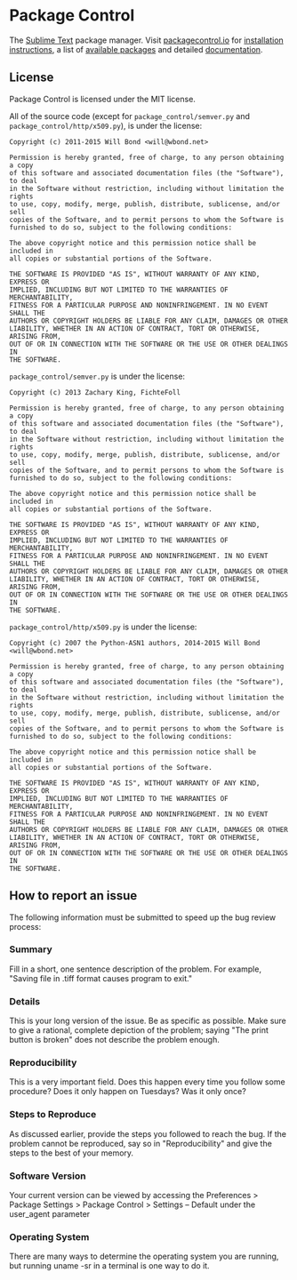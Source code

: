 # Package Control

The [Sublime Text](http://www.sublimetext.com) package manager. Visit
[packagecontrol.io](https://packagecontrol.io) for
[installation instructions](https://packagecontrol.io/installation), a list of
[available packages](https://packagecontrol.io/browse) and detailed
[documentation](https://packagecontrol.io/docs).

## License

Package Control is licensed under the MIT license.

All of the source code (except for `package_control/semver.py` and
`package_control/http/x509.py`), is under the license:

```
Copyright (c) 2011-2015 Will Bond <will@wbond.net>

Permission is hereby granted, free of charge, to any person obtaining a copy
of this software and associated documentation files (the "Software"), to deal
in the Software without restriction, including without limitation the rights
to use, copy, modify, merge, publish, distribute, sublicense, and/or sell
copies of the Software, and to permit persons to whom the Software is
furnished to do so, subject to the following conditions:

The above copyright notice and this permission notice shall be included in
all copies or substantial portions of the Software.

THE SOFTWARE IS PROVIDED "AS IS", WITHOUT WARRANTY OF ANY KIND, EXPRESS OR
IMPLIED, INCLUDING BUT NOT LIMITED TO THE WARRANTIES OF MERCHANTABILITY,
FITNESS FOR A PARTICULAR PURPOSE AND NONINFRINGEMENT. IN NO EVENT SHALL THE
AUTHORS OR COPYRIGHT HOLDERS BE LIABLE FOR ANY CLAIM, DAMAGES OR OTHER
LIABILITY, WHETHER IN AN ACTION OF CONTRACT, TORT OR OTHERWISE, ARISING FROM,
OUT OF OR IN CONNECTION WITH THE SOFTWARE OR THE USE OR OTHER DEALINGS IN
THE SOFTWARE.
```

`package_control/semver.py` is under the license:

```
Copyright (c) 2013 Zachary King, FichteFoll

Permission is hereby granted, free of charge, to any person obtaining a copy
of this software and associated documentation files (the "Software"), to deal
in the Software without restriction, including without limitation the rights
to use, copy, modify, merge, publish, distribute, sublicense, and/or sell
copies of the Software, and to permit persons to whom the Software is
furnished to do so, subject to the following conditions:

The above copyright notice and this permission notice shall be included in
all copies or substantial portions of the Software.

THE SOFTWARE IS PROVIDED "AS IS", WITHOUT WARRANTY OF ANY KIND, EXPRESS OR
IMPLIED, INCLUDING BUT NOT LIMITED TO THE WARRANTIES OF MERCHANTABILITY,
FITNESS FOR A PARTICULAR PURPOSE AND NONINFRINGEMENT. IN NO EVENT SHALL THE
AUTHORS OR COPYRIGHT HOLDERS BE LIABLE FOR ANY CLAIM, DAMAGES OR OTHER
LIABILITY, WHETHER IN AN ACTION OF CONTRACT, TORT OR OTHERWISE, ARISING FROM,
OUT OF OR IN CONNECTION WITH THE SOFTWARE OR THE USE OR OTHER DEALINGS IN
THE SOFTWARE.
```

`package_control/http/x509.py` is under the license:

```
Copyright (c) 2007 the Python-ASN1 authors, 2014-2015 Will Bond <will@wbond.net>

Permission is hereby granted, free of charge, to any person obtaining a copy
of this software and associated documentation files (the "Software"), to deal
in the Software without restriction, including without limitation the rights
to use, copy, modify, merge, publish, distribute, sublicense, and/or sell
copies of the Software, and to permit persons to whom the Software is
furnished to do so, subject to the following conditions:

The above copyright notice and this permission notice shall be included in
all copies or substantial portions of the Software.

THE SOFTWARE IS PROVIDED "AS IS", WITHOUT WARRANTY OF ANY KIND, EXPRESS OR
IMPLIED, INCLUDING BUT NOT LIMITED TO THE WARRANTIES OF MERCHANTABILITY,
FITNESS FOR A PARTICULAR PURPOSE AND NONINFRINGEMENT. IN NO EVENT SHALL THE
AUTHORS OR COPYRIGHT HOLDERS BE LIABLE FOR ANY CLAIM, DAMAGES OR OTHER
LIABILITY, WHETHER IN AN ACTION OF CONTRACT, TORT OR OTHERWISE, ARISING FROM,
OUT OF OR IN CONNECTION WITH THE SOFTWARE OR THE USE OR OTHER DEALINGS IN
THE SOFTWARE.
```

## How to report an issue

The following information must be submitted to speed up the bug review process:

### Summary 
Fill in a short, one sentence description of the problem. For example, "Saving file in .tiff format causes program to exit."

### Details 
This is your long version of the issue. Be as specific as possible. Make sure to give a rational, complete depiction of the problem; saying "The print button is broken" does not describe the problem enough.

### Reproducibility 
This is a very important field. Does this happen every time you follow some procedure? Does it only happen on Tuesdays? Was it only once?

### Steps to Reproduce 
As discussed earlier, provide the steps you followed to reach the bug. If the problem cannot be reproduced, say so in "Reproducibility" and give the steps to the best of your memory.

### Software Version 
Your current version can be viewed by accessing the Preferences > Package Settings > Package Control > Settings – Default under the user_agent parameter

### Operating System 
There are many ways to determine the operating system you are running, but running uname -sr in a terminal is one way to do it.
